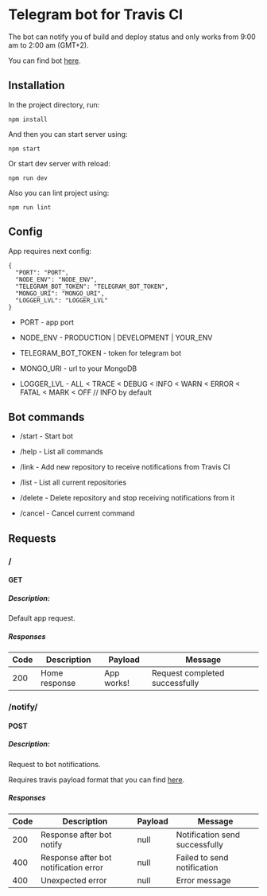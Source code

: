 # Telegram bot for Travis CI

The bot can notify you of build and deploy status and only works from 9:00 am to 2:00 am \(GMT+2\).

You can find bot [here](https://telegram.me/travis_ci_devil_in_the_flesh_bot).

## Installation

In the project directory, run:

```
npm install
```

And then you can start server using:

```
npm start
```

Or start dev server with reload:

```
npm run dev
```

Also you can lint project using:

```
npm run lint
```

## Config

App requires next config:

```
{
  "PORT": "PORT",
  "NODE_ENV": "NODE_ENV",
  "TELEGRAM_BOT_TOKEN": "TELEGRAM_BOT_TOKEN",
  "MONGO_URI": "MONGO_URI",
  "LOGGER_LVL": "LOGGER_LVL"
}
```

- PORT - app port

- NODE_ENV - PRODUCTION | DEVELOPMENT | YOUR_ENV

- TELEGRAM_BOT_TOKEN - token for telegram bot

- MONGO_URI - url to your MongoDB

- LOGGER_LVL - ALL < TRACE < DEBUG < INFO < WARN < ERROR < FATAL < MARK < OFF // INFO by default

## Bot commands

- /start - Start bot

- /help - List all commands

- /link - Add new repository to receive notifications from Travis CI

- /list - List all current repositories

- /delete - Delete repository and stop receiving notifications from it

- /cancel - Cancel current command

## Requests

### /

#### GET

##### Description:

Default app request.

##### Responses

| Code | Description   | Payload    | Message                        |
| ---- | ------------- | ---------- | ------------------------------ |
| 200  | Home response | App works! | Request completed successfully |

### /notify/

#### POST

##### Description:

Request to bot notifications.

Requires travis payload format that you can find [here](https://docs.travis-ci.com/user/notifications/#webhooks-delivery-format).

##### Responses

| Code | Description                           | Payload | Message                        |
| ---- | ------------------------------------- | ------- | ------------------------------ |
| 200  | Response after bot notify             | null    | Notification send successfully |
| 400  | Response after bot notification error | null    | Failed to send notification    |
| 400  | Unexpected error                      | null    | Error message                  |
